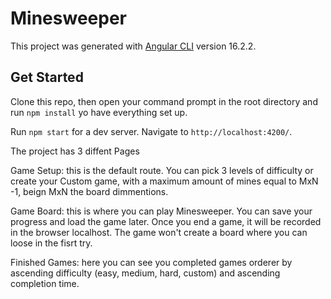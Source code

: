 # Minesweeper

This project was generated with [Angular CLI](https://github.com/angular/angular-cli) version 16.2.2.


## Get Started

Clone this repo, then open your command prompt in the root directory and run `npm install` yo have everything set up.

Run `npm start` for a dev server. Navigate to `http://localhost:4200/`.

The project has 3 diffent Pages

Game Setup: this is the default route. You can pick 3 levels of difficulty or create your Custom game, with a maximum amount of mines equal to MxN -1, beign MxN the board dimmentions.

Game Board: this is where you can play Minesweeper. You can save your progress and load the game later. Once you end a game, it will be recorded in the browser localhost. The game won't create a board where you can loose in the fisrt try.

Finished Games: here you can see you completed games orderer by ascending difficulty (easy, medium, hard, custom) and ascending completion time.

